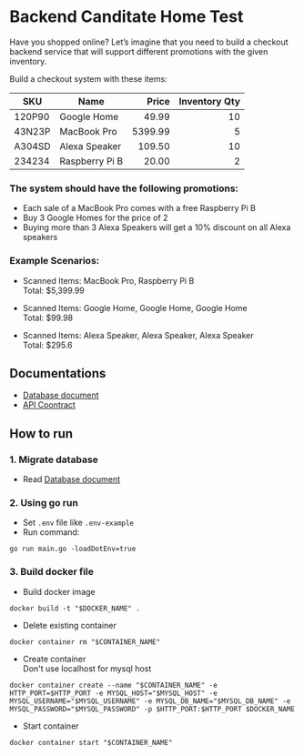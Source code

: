 # Backend Canditate Home Test

Have you shopped online? Let’s imagine that you need to build a checkout backend service that will support different promotions with the given inventory.

Build a checkout system with these items:

| SKU    | Name           | Price   | Inventory Qty |
| ---    | ---            | ---:    | ---:         |
| 120P90 | Google Home    | 49.99   | 10            |
| 43N23P | MacBook Pro    | 5399.99 | 5             |
| A304SD | Alexa Speaker  | 109.50  | 10            |
| 234234 | Raspberry Pi B | 20.00   | 2             |

### The system should have the following promotions:
- Each sale of a MacBook Pro comes with a free Raspberry Pi B
- Buy 3 Google Homes for the price of 2
- Buying more than 3 Alexa Speakers will get a 10% discount on all Alexa speakers

### Example Scenarios:
- Scanned Items: MacBook Pro, Raspberry Pi B<br/>
Total: $5,399.99

- Scanned Items: Google Home, Google Home, Google Home<br/>
Total: $99.98

- Scanned Items: Alexa Speaker, Alexa Speaker, Alexa Speaker<br />
Total: $295.6

## Documentations

- [Database document](database.md)
- [API Coontract](api-contract.md)

## How to run
### 1. Migrate database
- Read [Database document](database.md)

### 2. Using go run
- Set `.env` file like `.env-example`
- Run command:
```
go run main.go -loadDotEnv=true
```

### 3. Build docker file
-  Build docker image
```
docker build -t "$DOCKER_NAME" .
```

- Delete existing container
```
docker container rm "$CONTAINER_NAME"
```

- Create container<br>Don't use localhost for mysql host
```
docker container create --name "$CONTAINER_NAME" -e HTTP_PORT=$HTTP_PORT -e MYSQL_HOST="$MYSQL_HOST" -e MYSQL_USERNAME="$MYSQL_USERNAME" -e MYSQL_DB_NAME="$MYSQL_DB_NAME" -e MYSQL_PASSWORD="$MYSQL_PASSWORD" -p $HTTP_PORT:$HTTP_PORT $DOCKER_NAME
```

- Start container
```
docker container start "$CONTAINER_NAME"
```